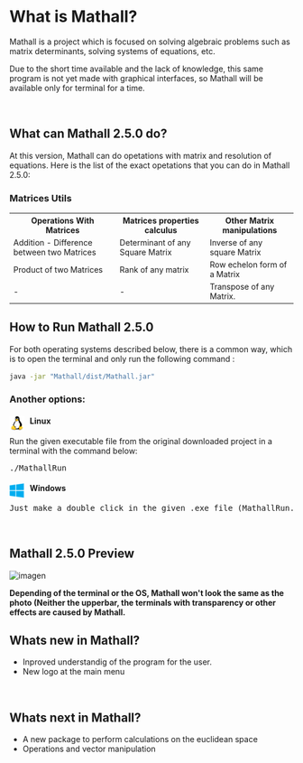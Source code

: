 # What is Mathall?

Mathall is a project which is focused on solving algebraic problems such as matrix determinants, solving systems of equations, etc. 

Due to the short time available and the lack of knowledge, this same program is not yet made with graphical interfaces, so Mathall will be available only for terminal for a time.

<br>

## What can Mathall 2.5.0 do?

At this version, Mathall can do opetations with matrix and resolution of equations. Here is the list of the exact opetations
that you can do in Mathall 2.5.0:

### Matrices Utils
<table>
  <tr>
    <th>Operations With Matrices</th>
    <th>Matrices properties calculus</th>
    <th>Other Matrix manipulations</th>
  </tr>
  <tr>
    <td>Addition - Difference between two Matrices</td>
    <td>Determinant of any Square Matrix</td>
     <td>Inverse of any square Matrix</td>
  </tr>
  <tr>
    <td>Product of two Matrices</td>
    <td>Rank of any matrix</td>
    <td>Row echelon form of a Matrix</td>
  </tr>
  <tr>
    <td>-</td>
    <td>-</td>
    <td>Transpose of any Matrix.</td>
  </tr>
</table>

## How to Run Mathall 2.5.0
For both operating systems described below, there is a common way, which is to open the terminal and only run the following command :

```bash
java -jar "Mathall/dist/Mathall.jar"
```
### Another options:

#### Linux <img align="left" alt="Linux" width="26px" src="https://github.com/devicons/devicon/blob/v2.15.1/icons/linux/linux-original.svg" style="padding-right:10px;" />

Run the given executable file from the original downloaded project in a terminal with the command below:

<pre>
./MathallRun
</pre>

#### Windows <img align="left" alt="Windows" width="26px" src="https://github.com/devicons/devicon/blob/v2.15.1/icons/windows8/windows8-original.svg" style="padding-right:10px;" />

<pre>
Just make a double click in the given .exe file (MathallRun.exe).
</pre>

<br>

## Mathall 2.5.0 Preview
![imagen](https://user-images.githubusercontent.com/91225771/199078323-9774a895-3bca-47d5-af50-8b39ce17a2e4.png)

<b>Depending of the terminal or the OS, Mathall won't look the same as the photo (Neither the upperbar, the terminals with transparency or other effects are caused by Mathall. </b>
  
## Whats new in Mathall?
- Inproved understandig of the program for the user.
- New logo at the main menu

<br>

## Whats next in Mathall?
- A new package to perform calculations on the euclidean space
- Operations and vector manipulation
